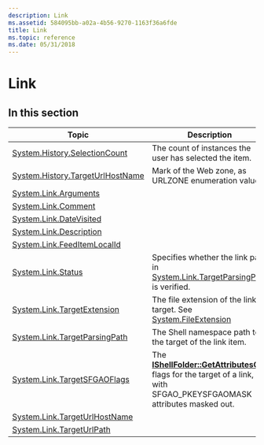 ```yaml
---
description: Link
ms.assetid: 584095bb-a02a-4b56-9270-1163f36a6fde
title: Link
ms.topic: reference
ms.date: 05/31/2018
---
```


# Link

## In this section



| Topic                                                                                      | Description                                                                                                                                                             |
|--------------------------------------------------------------------------------------------|-------------------------------------------------------------------------------------------------------------------------------------------------------------------------|
| [System.History.SelectionCount](props-system-history-selectioncount.md)<br/>        | The count of instances the user has selected the item.<br/>                                                                                                       |
| [System.History.TargetUrlHostName](props-system-history-targeturlhostname.md)<br/>  | Mark of the Web zone, as URLZONE enumeration value.<br/>                                                                                                          |
| [System.Link.Arguments](./props-system-link-arguments.md)<br/>                 |                                                                                                                                                                         |
| [System.Link.Comment](./props-system-link-comment.md)<br/>                     |                                                                                                                                                                         |
| [System.Link.DateVisited](./props-system-link-datevisited.md)<br/>             |                                                                                                                                                                         |
| [System.Link.Description](./props-system-link-description.md)<br/>             |                                                                                                                                                                         |
| [System.Link.FeedItemLocalId](props-system-link-feeditemlocalid.md)<br/>            |                                                                                                                                                                         |
| [System.Link.Status](./props-system-link-status.md)<br/>                       | Specifies whether the link path in [System.Link.TargetParsingPath](./props-system-link-targetparsingpath.md) is verified.<br/>                                   |
| [System.Link.TargetExtension](./props-system-link-targetextension.md)<br/>     | The file extension of the link target. See [System.FileExtension](./props-system-fileextension.md)<br/>                                                          |
| [System.Link.TargetParsingPath](./props-system-link-targetparsingpath.md)<br/> | The Shell namespace path to the target of the link item.<br/>                                                                                                     |
| [System.Link.TargetSFGAOFlags](./props-system-link-targetsfgaoflags.md)<br/>   | The [**IShellFolder::GetAttributesOf**](/windows/win32/api/shobjidl_core/nf-shobjidl_core-ishellfolder-getattributesof) flags for the target of a link, with SFGAO\_PKEYSFGAOMASK attributes masked out.<br/> |
| [System.Link.TargetUrlHostName](props-system-link-targeturlhostname.md)<br/>        |                                                                                                                                                                         |
| [System.Link.TargetUrlPath](props-system-link-targeturlpath.md)<br/>                |                                                                                                                                                                         |



 

 

 
